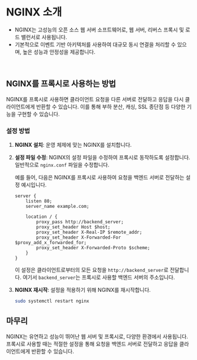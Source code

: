 # NGINX 소개

- NGINX는 고성능의 오픈 소스 웹 서버 소프트웨어로, 웹 서버, 리버스 프록시 및 로드 밸런서로 사용됩니다.
- 기본적으로 이벤트 기반 아키텍처를 사용하여 대규모 동시 연결을 처리할 수 있으며, 높은 성능과 안정성을 제공합니다.

<br>

## NGINX를 프록시로 사용하는 방법

NGINX를 프록시로 사용하면 클라이언트 요청을 다른 서버로 전달하고 응답을 다시 클라이언트에게 반환할 수 있습니다. 이를 통해 부하 분산, 캐싱, SSL 종단점 등 다양한 기능을 구현할 수 있습니다.

### 설정 방법

1. **NGINX 설치**: 운영 체제에 맞는 NGINX를 설치합니다.

2. **설정 파일 수정**: NGINX의 설정 파일을 수정하여 프록시로 동작하도록 설정합니다. 일반적으로 `nginx.conf` 파일을 수정합니다.

    예를 들어, 다음은 NGINX를 프록시로 사용하여 요청을 백엔드 서버로 전달하는 설정 예시입니다.

    ```nginx
    server {
        listen 80;
        server_name example.com;

        location / {
            proxy_pass http://backend_server;
            proxy_set_header Host $host;
            proxy_set_header X-Real-IP $remote_addr;
            proxy_set_header X-Forwarded-For $proxy_add_x_forwarded_for;
            proxy_set_header X-Forwarded-Proto $scheme;
        }
    }
    ```

    이 설정은 클라이언트로부터의 모든 요청을 `http://backend_server`로 전달합니다. 여기서 `backend_server`는 프록시로 사용할 백엔드 서버의 주소입니다.

3. **NGINX 재시작**: 설정을 적용하기 위해 NGINX를 재시작합니다.

    ```bash
    sudo systemctl restart nginx
    ```

## 마무리

NGINX는 유연하고 성능이 뛰어난 웹 서버 및 프록시로, 다양한 환경에서 사용됩니다. 프록시로 사용할 때는 적절한 설정을 통해 요청을 백엔드 서버로 전달하고 응답을 클라이언트에게 반환할 수 있습니다.
